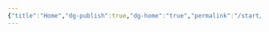 ```yaml
---
{"title":"Home","dg-publish":true,"dg-home":"true","permalink":"/start/","tags":["gardenEntry"],"dgPassFrontmatter":true}
---
```


